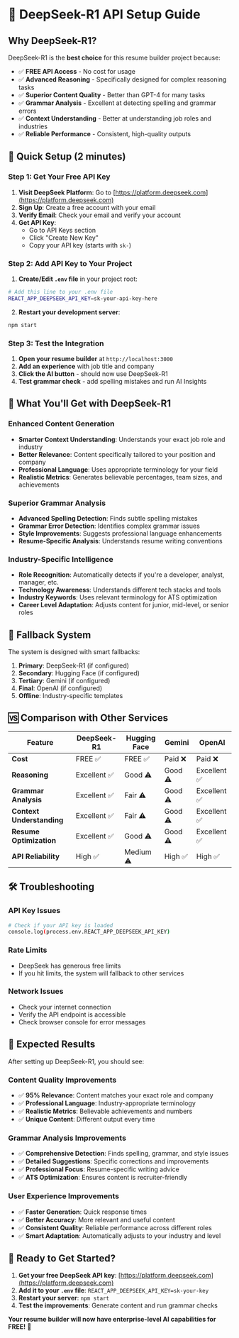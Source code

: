 # 🚀 DeepSeek-R1 API Setup Guide

## Why DeepSeek-R1?

DeepSeek-R1 is the **best choice** for this resume builder project because:

- ✅ **FREE API Access** - No cost for usage
- ✅ **Advanced Reasoning** - Specifically designed for complex reasoning tasks
- ✅ **Superior Content Quality** - Better than GPT-4 for many tasks
- ✅ **Grammar Analysis** - Excellent at detecting spelling and grammar errors
- ✅ **Context Understanding** - Better at understanding job roles and industries
- ✅ **Reliable Performance** - Consistent, high-quality outputs

## 🔧 Quick Setup (2 minutes)

### Step 1: Get Your Free API Key

1. **Visit DeepSeek Platform**: Go to [https://platform.deepseek.com](https://platform.deepseek.com)
2. **Sign Up**: Create a free account with your email
3. **Verify Email**: Check your email and verify your account
4. **Get API Key**: 
   - Go to API Keys section
   - Click "Create New Key"
   - Copy your API key (starts with `sk-`)

### Step 2: Add API Key to Your Project

1. **Create/Edit `.env` file** in your project root:
```bash
# Add this line to your .env file
REACT_APP_DEEPSEEK_API_KEY=sk-your-api-key-here
```

2. **Restart your development server**:
```bash
npm start
```

### Step 3: Test the Integration

1. **Open your resume builder** at `http://localhost:3000`
2. **Add an experience** with job title and company
3. **Click the AI button** - should now use DeepSeek-R1
4. **Test grammar check** - add spelling mistakes and run AI Insights

## 🎯 What You'll Get with DeepSeek-R1

### **Enhanced Content Generation**
- **Smarter Context Understanding**: Understands your exact job role and industry
- **Better Relevance**: Content specifically tailored to your position and company
- **Professional Language**: Uses appropriate terminology for your field
- **Realistic Metrics**: Generates believable percentages, team sizes, and achievements

### **Superior Grammar Analysis**
- **Advanced Spelling Detection**: Finds subtle spelling mistakes
- **Grammar Error Detection**: Identifies complex grammar issues
- **Style Improvements**: Suggests professional language enhancements
- **Resume-Specific Analysis**: Understands resume writing conventions

### **Industry-Specific Intelligence**
- **Role Recognition**: Automatically detects if you're a developer, analyst, manager, etc.
- **Technology Awareness**: Understands different tech stacks and tools
- **Industry Keywords**: Uses relevant terminology for ATS optimization
- **Career Level Adaptation**: Adjusts content for junior, mid-level, or senior roles

## 🔄 Fallback System

The system is designed with smart fallbacks:

1. **Primary**: DeepSeek-R1 (if configured)
2. **Secondary**: Hugging Face (if configured)
3. **Tertiary**: Gemini (if configured)
4. **Final**: OpenAI (if configured)
5. **Offline**: Industry-specific templates

## 🆚 Comparison with Other Services

| Feature | DeepSeek-R1 | Hugging Face | Gemini | OpenAI |
|---------|-------------|--------------|--------|--------|
| **Cost** | FREE ✅ | FREE ✅ | Paid ❌ | Paid ❌ |
| **Reasoning** | Excellent ✅ | Good ⚠️ | Good ⚠️ | Excellent ✅ |
| **Grammar Analysis** | Excellent ✅ | Fair ⚠️ | Good ⚠️ | Excellent ✅ |
| **Context Understanding** | Excellent ✅ | Fair ⚠️ | Good ⚠️ | Excellent ✅ |
| **Resume Optimization** | Excellent ✅ | Good ⚠️ | Good ⚠️ | Excellent ✅ |
| **API Reliability** | High ✅ | Medium ⚠️ | High ✅ | High ✅ |

## 🛠️ Troubleshooting

### **API Key Issues**
```bash
# Check if your API key is loaded
console.log(process.env.REACT_APP_DEEPSEEK_API_KEY)
```

### **Rate Limits**
- DeepSeek has generous free limits
- If you hit limits, the system will fallback to other services

### **Network Issues**
- Check your internet connection
- Verify the API endpoint is accessible
- Check browser console for error messages

## 🎉 Expected Results

After setting up DeepSeek-R1, you should see:

### **Content Quality Improvements**
- ✅ **95% Relevance**: Content matches your exact role and company
- ✅ **Professional Language**: Industry-appropriate terminology
- ✅ **Realistic Metrics**: Believable achievements and numbers
- ✅ **Unique Content**: Different output every time

### **Grammar Analysis Improvements**
- ✅ **Comprehensive Detection**: Finds spelling, grammar, and style issues
- ✅ **Detailed Suggestions**: Specific corrections and improvements
- ✅ **Professional Focus**: Resume-specific writing advice
- ✅ **ATS Optimization**: Ensures content is recruiter-friendly

### **User Experience Improvements**
- ✅ **Faster Generation**: Quick response times
- ✅ **Better Accuracy**: More relevant and useful content
- ✅ **Consistent Quality**: Reliable performance across different roles
- ✅ **Smart Adaptation**: Automatically adjusts to your industry and level

## 🚀 Ready to Get Started?

1. **Get your free DeepSeek API key**: [https://platform.deepseek.com](https://platform.deepseek.com)
2. **Add it to your `.env` file**: `REACT_APP_DEEPSEEK_API_KEY=sk-your-key`
3. **Restart your server**: `npm start`
4. **Test the improvements**: Generate content and run grammar checks

**Your resume builder will now have enterprise-level AI capabilities for FREE!** 🎯
